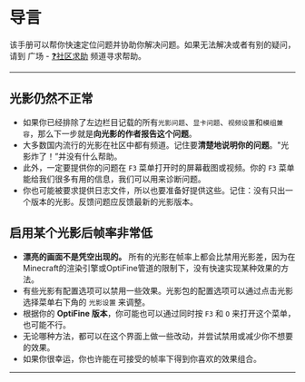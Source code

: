 # 导言

该手册可以帮你快速定位问题并协助你解决问题。如果无法解决或者有别的疑问，请到 广场 - [❓社区求助](https://pd.qq.com/s/ly2623ty) 频道寻求帮助。

---

## 光影仍然不正常

- 如果你已经排除了左边栏目记载的所有`光影问题`、`显卡问题`、`视频设置`和`模组兼容`，那么下一步就是**向光影的作者报告这个问题**。
- 大多数国内流行的光影在社区中都有频道。记住要**清楚地说明你的问题**。"光影炸了！”并没有什么帮助。
- 此外，一定要提供你的问题在 `F3` 菜单打开时的屏幕截图或视频。你的 `F3` 菜单能给我们很多有用的信息，我们可以用来诊断问题。
- 你也可能被要求提供日志文件，所以也要准备好提供这些。记住：没有只出一个版本的光影。反馈问题应反馈最新的光影版本。

## 启用某个光影后帧率非常低

- **漂亮的画面不是凭空出现的。** 所有的光影在帧率上都会比禁用光影差，因为在Minecraft的渲染引擎或OptiFine管道的限制下，没有快速实现某种效果的方法。
- 有些光影有配置选项可以禁用一些效果。光影包的配置选项可以通过点击光影选择菜单右下角的 `光影设置` 来调整。
- 根据你的 **OptiFine 版本**，你可能也可以通过同时按 `F3` 和 `O` 来打开这个菜单，也可能不行。
- 无论哪种方法，都可以在这个界面上做一些改动，并尝试禁用或减少你不想要的效果。
- 如果你很幸运，你也许能在可接受的帧率下得到你喜欢的效果组合。

---
